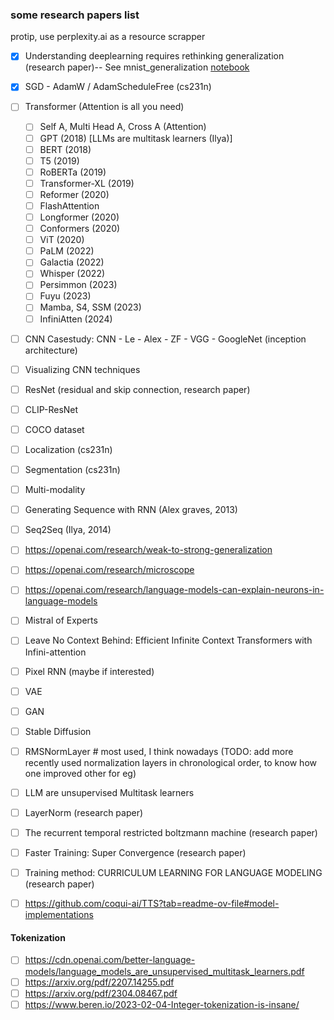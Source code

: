 ### some research papers list

protip, use  perplexity.ai as a resource scrapper

- [x] Understanding deeplearning requires rethinking generalization (research paper)-- See mnist_generalization [notebook](./mnist_generalization.ipynb)
- [x] SGD - AdamW / AdamScheduleFree (cs231n)
- [ ] Transformer (Attention is all you need)
  - [ ] Self A, Multi Head A, Cross A (Attention)
  - [ ] GPT (2018) [LLMs are multitask learners (Ilya)]
  - [ ] BERT (2018)
  - [ ] T5 (2019)
  - [ ] RoBERTa (2019)
  - [ ] Transformer-XL (2019)
  - [ ] Reformer (2020)
  - [ ] FlashAttention
  - [ ] Longformer (2020)
  - [ ] Conformers (2020)
  - [ ] ViT (2020)
  - [ ] PaLM (2022)
  - [ ] Galactia (2022)
  - [ ] Whisper (2022)
  - [ ] Persimmon (2023)
  - [ ] Fuyu (2023)
  - [ ] Mamba, S4, SSM (2023)
  - [ ] InfiniAtten (2024)

- [ ] CNN Casestudy: CNN - Le - Alex - ZF - VGG - GoogleNet (inception architecture)
- [ ] Visualizing CNN techniques
- [ ] ResNet (residual and skip connection, research paper)
- [ ] CLIP-ResNet
- [ ] COCO dataset 
- [ ] Localization (cs231n)
- [ ] Segmentation (cs231n)


- [ ] Multi-modality
- [ ] Generating Sequence with RNN (Alex graves, 2013)
- [ ] Seq2Seq (Ilya, 2014)
- [ ] https://openai.com/research/weak-to-strong-generalization
- [ ] https://openai.com/research/microscope
- [ ] https://openai.com/research/language-models-can-explain-neurons-in-language-models
- [ ] Mistral of Experts
- [ ] Leave No Context Behind: Efficient Infinite Context Transformers with Infini-attention



- [ ] Pixel RNN (maybe if interested)
- [ ] VAE
- [ ] GAN
- [ ] Stable Diffusion

- [ ] RMSNormLayer # most used, I think nowadays
(TODO: add more recently used normalization layers in chronological order, to know how one improved other for eg)

- [ ] LLM are unsupervised Multitask learners
- [ ] LayerNorm (research paper)
- [ ] The recurrent temporal restricted boltzmann machine (research paper)
- [ ] Faster Training: Super Convergence (research paper)
- [ ] Training method: CURRICULUM LEARNING FOR LANGUAGE MODELING (research paper)

- [ ] https://github.com/coqui-ai/TTS?tab=readme-ov-file#model-implementations

#### Tokenization

- [ ] https://cdn.openai.com/better-language-models/language_models_are_unsupervised_multitask_learners.pdf
- [ ] https://arxiv.org/pdf/2207.14255.pdf
- [ ] https://arxiv.org/pdf/2304.08467.pdf
- [ ] https://www.beren.io/2023-02-04-Integer-tokenization-is-insane/
